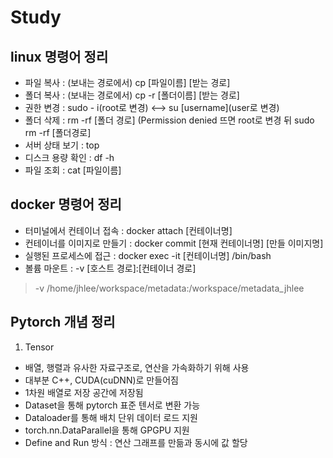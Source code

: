 # Study

## linux 명령어 정리
- 파일 복사 : (보내는 경로에서) cp [파일이름] [받는 경로]
- 폴더 복사 : (보내는 경로에서) cp -r [폴더이름] [받는 경로]
- 권한 변경 : sudo - i(root로 변경) <--> su [username](user로 변경) 
- 폴더 삭제 : rm -rf [폴더 경로] (Permission denied 뜨면 root로 변경 뒤 sudo rm -rf [폴더경로]
- 서버 상태 보기 : top
- 디스크 용량 확인 : df -h
- 파일 조회 : cat [파일이름]


## docker 명령어 정리
- 터미널에서 컨테이너 접속 : docker attach [컨테이너명]
- 컨테이너를 이미지로 만들기 : docker commit [현재 컨테이너명] [만들 이미지명]
- 실행된 프로세스에 접근 : docker exec -it [컨테이너명] /bin/bash
- 볼륨 마운트 : -v [호스트 경로]:[컨테이너 경로]
> -v /home/jhlee/workspace/metadata:/workspace/metadata_jhlee

## Pytorch 개념 정리
1. Tensor
 - 배열, 행렬과 유사한 자료구조로, 연산을 가속화하기 위해 사용
 - 대부분 C++, CUDA(cuDNN)로 만들어짐
 - 1차원 배열로 저장 공간에 저장됨
 - Dataset을 통해 pytorch 표준 텐서로 변환 가능
 - Dataloader를 통해 배치 단위 데이터 로드 지원
 - torch.nn.DataParallel을 통해 GPGPU 지원
 - Define and Run 방식 : 연산 그래프를 만듦과 동시에 값 할당
